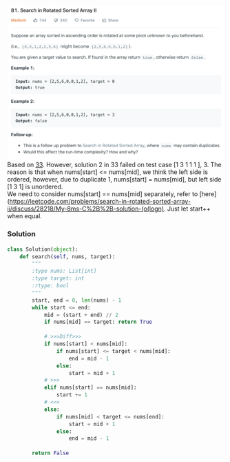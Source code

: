![](../images/81.png)
Based on [33](33.md). However, solution 2 in 33 failed on test case [1 3 1 1 1 ], 3. The reason is that when nums[start] <= nums[mid], we think the left side is ordered, however, due to duplicate 1, nums[start] = nums[mid], but left side [1 3 1] is unordered.<br>
We need to consider nums[start] == nums[mid] separately, refer to [here](https://leetcode.com/problems/search-in-rotated-sorted-array-ii/discuss/28218/My-8ms-C%2B%2B-solution-(o(logn). Just let start++ when equal.
### Solution
```python
class Solution(object):
    def search(self, nums, target):
        """
        :type nums: List[int]
        :type target: int
        :rtype: bool
        """
        start, end = 0, len(nums) - 1
        while start <= end:
            mid = (start + end) // 2
            if nums[mid] == target: return True

            # >>>Diff>>>
            if nums[start] < nums[mid]:
                if nums[start] <= target < nums[mid]:
                    end = mid - 1
                else:
                    start = mid + 1
            # >>>
            elif nums[start] == nums[mid]:
                start += 1
            # <<<
            else:
                if nums[mid] < target <= nums[end]:
                    start = mid + 1
                else:
                    end = mid - 1
        
        return False
```